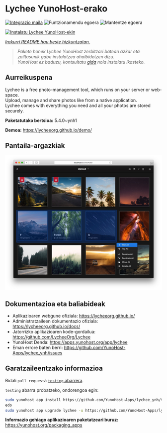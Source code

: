 <!--
Ohart ongi: README hau automatikoki sortu da <https://github.com/YunoHost/apps/tree/master/tools/readme_generator>ri esker
EZ editatu eskuz.
-->

# Lychee YunoHost-erako

[![Integrazio maila](https://dash.yunohost.org/integration/lychee.svg)](https://ci-apps.yunohost.org/ci/apps/lychee/) ![Funtzionamendu egoera](https://ci-apps.yunohost.org/ci/badges/lychee.status.svg) ![Mantentze egoera](https://ci-apps.yunohost.org/ci/badges/lychee.maintain.svg)

[![Instalatu Lychee YunoHost-ekin](https://install-app.yunohost.org/install-with-yunohost.svg)](https://install-app.yunohost.org/?app=lychee)

*[Irakurri README hau beste hizkuntzatan.](./ALL_README.md)*

> *Pakete honek Lychee YunoHost zerbitzari batean azkar eta zailtasunik gabe instalatzea ahalbidetzen dizu.*  
> *YunoHost ez baduzu, kontsultatu [gida](https://yunohost.org/install) nola instalatu ikasteko.*

## Aurreikuspena

Lychee is a free photo-management tool, which runs on your server or web-space.  
Upload, manage and share photos like from a native application.  
Lychee comes with everything you need and all your photos are stored securely.


**Paketatutako bertsioa:** 5.4.0~ynh1

**Demoa:** <https://lycheeorg.github.io/demo/>

## Pantaila-argazkiak

![Lychee(r)en pantaila-argazkia](./doc/screenshots/screenshot.jpg)

## Dokumentazioa eta baliabideak

- Aplikazioaren webgune ofiziala: <https://lycheeorg.github.io/>
- Administratzaileen dokumentazio ofiziala: <https://lycheeorg.github.io/docs/>
- Jatorrizko aplikazioaren kode-gordailua: <https://github.com/LycheeOrg/Lychee>
- YunoHost Denda: <https://apps.yunohost.org/app/lychee>
- Eman errore baten berri: <https://github.com/YunoHost-Apps/lychee_ynh/issues>

## Garatzaileentzako informazioa

Bidali `pull request`a [`testing` abarrera](https://github.com/YunoHost-Apps/lychee_ynh/tree/testing).

`testing` abarra probatzeko, ondorengoa egin:

```bash
sudo yunohost app install https://github.com/YunoHost-Apps/lychee_ynh/tree/testing --debug
edo
sudo yunohost app upgrade lychee -u https://github.com/YunoHost-Apps/lychee_ynh/tree/testing --debug
```

**Informazio gehiago aplikazioaren paketatzeari buruz:** <https://yunohost.org/packaging_apps>
